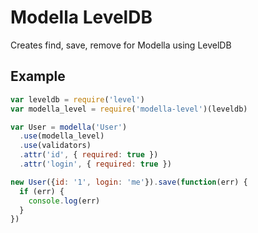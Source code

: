 # Modella LevelDB 

Creates find, save, remove for Modella using LevelDB

## Example

```javascript
var leveldb = require('level')
var modella_level = require('modella-level')(leveldb)

var User = modella('User')
  .use(modella_level)
  .use(validators)
  .attr('id', { required: true })
  .attr('login', { required: true })

new User({id: '1', login: 'me'}).save(function(err) {
  if (err) {
    console.log(err)
  }
})
```
